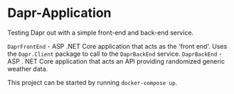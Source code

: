 # Dapr-Application
Testing Dapr out with a simple front-end and back-end service.

`DaprFrontEnd` - ASP .NET Core application that acts as the 'front end'. Uses the `Dapr.Client` package to call to the `DaprBackEnd` service.
`DaprBackEnd` - ASP . NET Core application that acts an API providing randomized generic weather data.

This project can be started by running `docker-compose up`.
